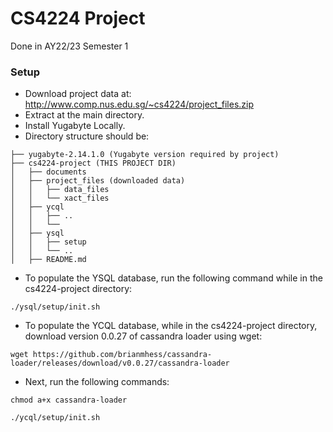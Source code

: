 # CS4224 Project 
Done in AY22/23 Semester 1

### Setup
* Download project data at: http://www.comp.nus.edu.sg/~cs4224/project_files.zip
* Extract at the main directory.
* Install Yugabyte Locally.
* Directory structure should be:
```
├── yugabyte-2.14.1.0 (Yugabyte version required by project)
├── cs4224-project (THIS PROJECT DIR)
│   ├── documents
│   ├── project_files (downloaded data)
│   │   ├── data_files
│   │   └── xact_files
│   ├── ycql
│   │   ├── ..
│   │   └── 
│   ├── ysql
│   │   ├── setup
│   │   └── ..
│   ├── README.md

```
* To populate the YSQL database, run the following command while in the cs4224-project directory:
```
./ysql/setup/init.sh
```
* To populate the YCQL database, while in the cs4224-project directory, download version 0.0.27 of cassandra loader using wget:
```
wget https://github.com/brianmhess/cassandra-loader/releases/download/v0.0.27/cassandra-loader
```
* Next, run the following commands:
```
chmod a+x cassandra-loader
```
```
./ycql/setup/init.sh
```

